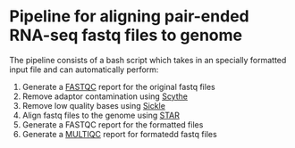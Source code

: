 # Pipeline for aligning pair-ended RNA-seq fastq files to genome

The pipeline consists of a bash script which takes in an specially formatted input file and can automatically perform:

1. Generate a [FASTQC](https://www.bioinformatics.babraham.ac.uk/projects/fastqc/) report for the original fastq files
2. Remove adaptor contamination using [Scythe](https://github.com/vsbuffalo/scythe)
3. Remove low quality bases using [Sickle](https://github.com/najoshi/sickle)
4. Align fastq files to the genome using [STAR](https://github.com/alexdobin/STAR)
5. Generate a FASTQC report for the formatted files 
6. Generate a [MULTIQC](https://github.com/ewels/MultiQC) report for formatedd fastq files 
